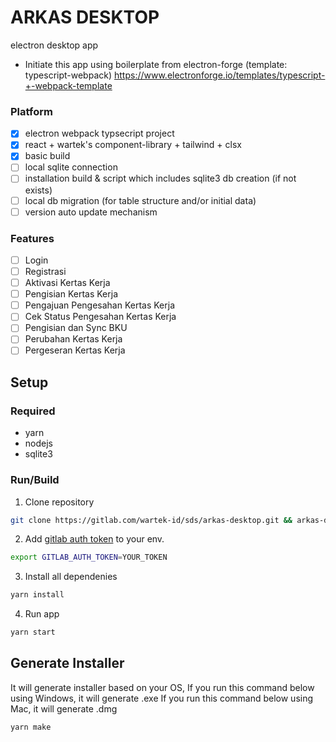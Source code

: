 # ARKAS DESKTOP
electron desktop app

- Initiate this app using boilerplate from electron-forge (template: typescript-webpack) https://www.electronforge.io/templates/typescript-+-webpack-template

### Platform
- [x] electron webpack typsecript project
- [x] react + wartek's component-library + tailwind + clsx
- [x] basic build
- [ ] local sqlite connection
- [ ] installation build & script which includes sqlite3 db creation (if not exists)
- [ ] local db migration (for table structure and/or initial data)
- [ ] version auto update mechanism

### Features
- [ ] Login
- [ ] Registrasi
- [ ] Aktivasi Kertas Kerja
- [ ] Pengisian Kertas Kerja
- [ ] Pengajuan Pengesahan Kertas Kerja
- [ ] Cek Status Pengesahan Kertas Kerja
- [ ] Pengisian dan Sync BKU
- [ ] Perubahan Kertas Kerja
- [ ] Pergeseran Kertas Kerja

## Setup
### Required
- yarn
- nodejs
- sqlite3

### Run/Build

1. Clone repository
```bash
git clone https://gitlab.com/wartek-id/sds/arkas-desktop.git && arkas-desktop
```

2. Add [gitlab auth token](https://wartek.atlassian.net/wiki/spaces/ENG/pages/1684734334/How+To+Setup+GITLAB+AUTH+TOKEN) to your env.

```bash
export GITLAB_AUTH_TOKEN=YOUR_TOKEN
```

3. Install all dependenies
```bash
yarn install
```

4. Run app
```bash
yarn start
```

## Generate Installer
It will generate installer based on your OS,
If you run this command below using Windows, it will generate .exe
If you run this command below using Mac, it will generate .dmg

```bash
yarn make
```

